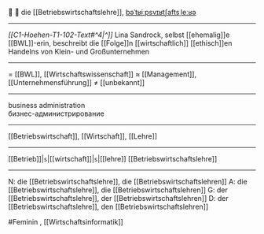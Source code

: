 🏢 🔴 die [[Betriebswirtschaftslehre]], [bəˈtʁiːpsvɪʁtʃaftsˌleːʁə](https://youglish.com/pronounce/Betriebswirtschaftslehre/german)

---
*[[C1-Hoehen-T1-102-Text#^4|^]]* Lina Sandrock, selbst [[ehemalig]]e [[BWL]]-erin, beschreibt die [[Folge]]n [[wirtschaftlich]] [[ethisch]]en Handelns von Klein- und Großunternehmen

---
= [[BWL]], [[Wirtschaftswissenschaft]]
≈ [[Management]], [[Unternehmensführung]]
≠ [[unbekannt]]

---
business administration  
бизнес-администрирование

---
[[Betriebswirtschaft]], [[Wirtschaft]], [[Lehre]]

---
[[Betrieb]]|`s`|[[wirtschaft]]|`s`|[[lehre]]
[[Betriebswirtschaftslehre]]


---
N: die [[Betriebswirtschaftslehre]], die [[Betriebswirtschaftslehren]]
A: die [[Betriebswirtschaftslehre]], die [[Betriebswirtschaftslehren]]
G: der [[Betriebswirtschaftslehre]], der [[Betriebswirtschaftslehren]]
D: der [[Betriebswirtschaftslehre]], den [[Betriebswirtschaftslehren]]


#Feminin 
, [[Wirtschaftsinformatik]]